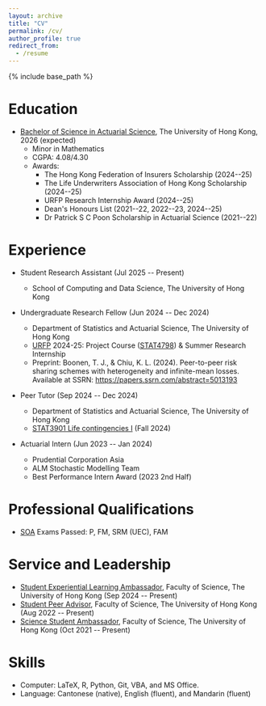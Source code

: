 ```yaml
---
layout: archive
title: "CV"
permalink: /cv/
author_profile: true
redirect_from:
  - /resume
---
```


{% include base_path %}

# Education
* [Bachelor of Science in Actuarial Science](https://saasweb.hku.hk/programme/as.php), The University of Hong Kong, 2026 (expected)
  * Minor in Mathematics
  * CGPA: 4.08/4.30
  * Awards:
    * The Hong Kong Federation of Insurers Scholarship (2024--25)
    * The Life Underwriters Association of Hong Kong Scholarship (2024--25)
    * URFP Research Internship Award (2024--25)
    * Dean's Honours List (2021--22, 2022--23, 2024--25)
    * Dr Patrick S C Poon Scholarship in Actuarial Science (2021--22)

# Experience
* Student Research Assistant (Jul 2025 -- Present)
  * School of Computing and Data Science, The University of Hong Kong
* Undergraduate Research Fellow (Jun 2024 -- Dec 2024)
  * Department of Statistics and Actuarial Science, The University of Hong Kong
  * [URFP](https://www.scifac.hku.hk/current/ug/el/research/undergraduate-research-fellowship-programme-urfp) 2024-25: Project Course ([STAT4798](https://saasweb.hku.hk/courses/as-project/)) & Summer Research Internship
  * Preprint: Boonen, T. J., & Chiu, K. L. (2024). Peer-to-peer risk sharing schemes with heterogeneity and infinite-mean losses. Available at SSRN: <https://papers.ssrn.com/abstract=5013193>

* Peer Tutor (Sep 2024 -- Dec 2024)
  * Department of Statistics and Actuarial Science, The University of Hong Kong
  * [STAT3901 Life contingencies I](https://webapp.science.hku.hk/sr4/servlet/enquiry?Type=Course&course_code=STAT3901) (Fall 2024)

* Actuarial Intern (Jun 2023 -- Jan 2024)
  * Prudential Corporation Asia
  * ALM Stochastic Modelling Team
  * Best Performance Intern Award (2023 2nd Half)

Professional Qualifications
=====
* [SOA](https://www.soa.org/) Exams Passed: P, FM, SRM (UEC), FAM

Service and Leadership
======
* [Student Experiential Learning Ambassador](https://www.scifac.hku.hk/current/ug/el/experiential-learning-ambassadors-student-sharing-list), Faculty of Science, The University of Hong Kong (Sep 2024 -- Present)
* [Student Peer Advisor](https://www.scifac.hku.hk/current/ug/academic/aa), Faculty of Science, The University of Hong Kong (Aug 2022 -- Present)
* [Science Student Ambassador](https://www.scifac.hku.hk/current/ug/el/others/ssas), Faculty of Science, The University of Hong Kong (Oct 2021 -- Present)

Skills
======
* Computer: LaTeX, R, Python, Git, VBA, and MS Office.
* Language: Cantonese (native), English (fluent), and Mandarin (fluent)
